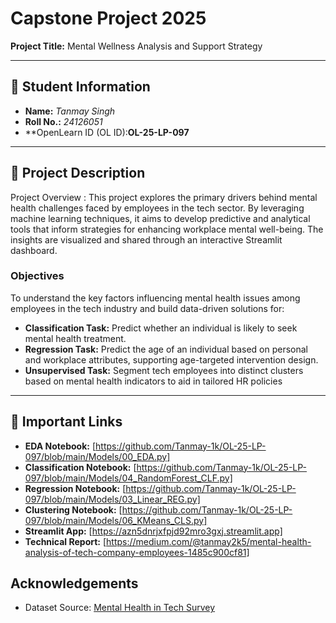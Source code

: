 # Capstone Project 2025  
**Project Title:** Mental Wellness Analysis and Support Strategy  



---

## 🧾 Student Information  
- **Name:** *Tanmay Singh*  
- **Roll No.:** *24126051*  
- **OpenLearn ID (OL ID):**OL-25-LP-097**  

---

## 📝 Project Description  
Project Overview : 
This project explores the primary drivers behind mental health challenges faced by employees in the tech sector. By leveraging machine learning techniques, it aims to develop predictive and analytical tools that inform strategies for enhancing workplace mental well-being. The insights are visualized and shared through an interactive Streamlit dashboard.


### **Objectives**
To understand the key factors influencing mental health issues among employees in the tech industry and
build data-driven solutions for:
- **Classification Task:** Predict whether an individual is likely to seek mental health treatment.
- **Regression Task:** Predict the age of an individual based on personal and workplace attributes, supporting age-targeted intervention design.
- **Unsupervised Task:** Segment tech employees into distinct clusters based on mental health indicators to aid in tailored HR policies
---

## 🔗 Important Links  
- **EDA Notebook:** [https://github.com/Tanmay-1k/OL-25-LP-097/blob/main/Models/00_EDA.py]
- **Classification Notebook:** [https://github.com/Tanmay-1k/OL-25-LP-097/blob/main/Models/04_RandomForest_CLF.py]
- **Regression Notebook:** [https://github.com/Tanmay-1k/OL-25-LP-097/blob/main/Models/03_Linear_REG.py]
- **Clustering Notebook:** [https://github.com/Tanmay-1k/OL-25-LP-097/blob/main/Models/06_KMeans_CLS.py]
- **Streamlit App:** [https://azn5dnrjxfpjd92mro3gxj.streamlit.app]
- **Technical Report:** [https://medium.com/@tanmay2k5/mental-health-analysis-of-tech-company-employees-1485c900cf81]






## Acknowledgements
- Dataset Source: [Mental Health in Tech Survey](https://www.kaggle.com/datasets/osmi/mental-health-in-tech-survey)




